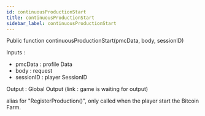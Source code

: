 ```yaml
---
id: continuousProductionStart
title: continuousProductionStart
sidebar_label: continuousProductionStart
---
```

Public function continuousProductionStart(pmcData, body, sessionID) 

Inputs :
- pmcData : profile Data 
- body : request
- sessionID : player SessionID

Output : Global Output (link : game is waiting for output)

alias for "RegisterProduction()", only called when the player start the Bitcoin Farm.